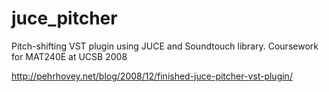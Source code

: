 juce_pitcher
============

Pitch-shifting VST plugin using JUCE and Soundtouch library. Coursework for MAT240E at UCSB 2008

http://pehrhovey.net/blog/2008/12/finished-juce-pitcher-vst-plugin/
